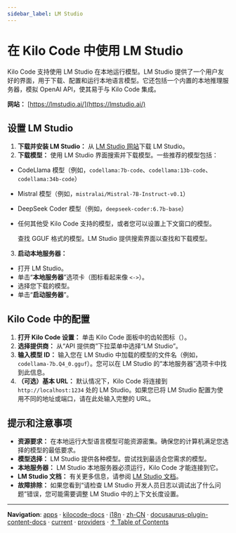 ```yaml
---
sidebar_label: LM Studio
---
```


# 在 Kilo Code 中使用 LM Studio

Kilo Code 支持使用 LM Studio 在本地运行模型。LM Studio 提供了一个用户友好的界面，用于下载、配置和运行本地语言模型。它还包括一个内置的本地推理服务器，模拟 OpenAI API，使其易于与 Kilo Code 集成。

**网站：** [https://lmstudio.ai/](https://lmstudio.ai/)

## 设置 LM Studio

1.  **下载并安装 LM Studio：** 从 [LM Studio 网站](https://lmstudio.ai/)下载 LM Studio。
2.  **下载模型：** 使用 LM Studio 界面搜索并下载模型。一些推荐的模型包括：

- CodeLlama 模型（例如，`codellama:7b-code`、`codellama:13b-code`、`codellama:34b-code`）
- Mistral 模型（例如，`mistralai/Mistral-7B-Instruct-v0.1`）
- DeepSeek Coder 模型（例如，`deepseek-coder:6.7b-base`）
- 任何其他受 Kilo Code 支持的模型，或者您可以设置上下文窗口的模型。

    查找 GGUF 格式的模型。LM Studio 提供搜索界面以查找和下载模型。

3.  **启动本地服务器：**

- 打开 LM Studio。
- 单击“**本地服务器**”选项卡（图标看起来像 `<->`）。
- 选择您下载的模型。
- 单击“**启动服务器**”。

## Kilo Code 中的配置

1.  **打开 Kilo Code 设置：** 单击 Kilo Code 面板中的齿轮图标（<Codicon name="gear" />）。
2.  **选择提供商：** 从“API 提供商”下拉菜单中选择“LM Studio”。
3.  **输入模型 ID：** 输入您在 LM Studio 中加载的模型的文件名（例如，`codellama-7b.Q4_0.gguf`）。您可以在 LM Studio 的“本地服务器”选项卡中找到此信息。
4.  **（可选）基本 URL：** 默认情况下，Kilo Code 将连接到 `http://localhost:1234` 处的 LM Studio。如果您已将 LM Studio 配置为使用不同的地址或端口，请在此处输入完整的 URL。

## 提示和注意事项

- **资源要求：** 在本地运行大型语言模型可能资源密集。确保您的计算机满足您选择的模型的最低要求。
- **模型选择：** LM Studio 提供各种模型。尝试找到最适合您需求的模型。
- **本地服务器：** LM Studio 本地服务器必须运行，Kilo Code 才能连接到它。
- **LM Studio 文档：** 有关更多信息，请参阅 [LM Studio 文档](https://lmstudio.ai/docs)。
- **故障排除：** 如果您看到“请检查 LM Studio 开发人员日志以调试出了什么问题”错误，您可能需要调整 LM Studio 中的上下文长度设置。

---

**Navigation**: [apps](../../../../../../../apps/) · [kilocode-docs](../../../../../../apps/kilocode-docs/) · [i18n](../../../../../apps/kilocode-docs/i18n/) · [zh-CN](../../../../apps/kilocode-docs/i18n/zh-CN/) · [docusaurus-plugin-content-docs](../../../apps/kilocode-docs/i18n/zh-CN/docusaurus-plugin-content-docs/) · [current](../../apps/kilocode-docs/i18n/zh-CN/docusaurus-plugin-content-docs/current/) · [providers](../apps/kilocode-docs/i18n/zh-CN/docusaurus-plugin-content-docs/current/providers/) · [↑ Table of Contents](#lmstudio)
